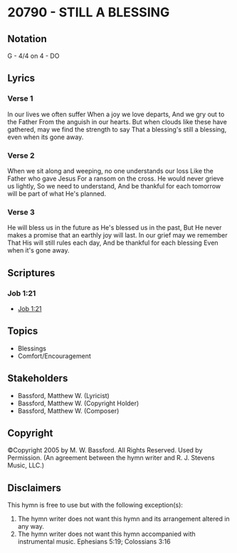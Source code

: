 # 20790 - STILL A BLESSING

## Notation

G - 4/4 on 4 - DO

## Lyrics

### Verse 1

In our lives we often suffer When a joy we love departs, And we gry out to the Father From the anguish in our hearts. But when clouds like these have gathered, may we find the strength to say That a blessing's still a blessing, even when its gone away.

### Verse 2

When we sit along and weeping, no one understands our loss Like the Father who gave Jesus For a ransom on the cross. He would never grieve us lightly, So we need to understand, And be thankful for each tomorrow will be part of what He's planned.

### Verse 3

He will bless us in the future as He's blessed us in the past, But He never makes a promise that an earthly joy will last. In our grief may we remember That His will still rules each day, And be thankful for each blessing Even when it's gone away.


## Scriptures

### Job 1:21

- [Job 1:21](https://www.biblegateway.com/passage/?search=Job%201%3A21)


## Topics

- Blessings
- Comfort/Encouragement

## Stakeholders

- Bassford, Matthew W. (Lyricist)
- Bassford, Matthew W. (Copyright Holder)
- Bassford, Matthew W. (Composer)

## Copyright

©Copyright 2005 by M. W. Bassford. All Rights Reserved. Used by Permission.
(An agreement between the hymn writer and R. J. Stevens Music, LLC.)

## Disclaimers

This hymn is free to use but with the following exception(s):
1. The hymn writer does not want this hymn and its arrangement altered in any way.
2. The hymn writer does not want this hymn accompanied with instrumental music.
Ephesians 5:19; Colossians 3:16

